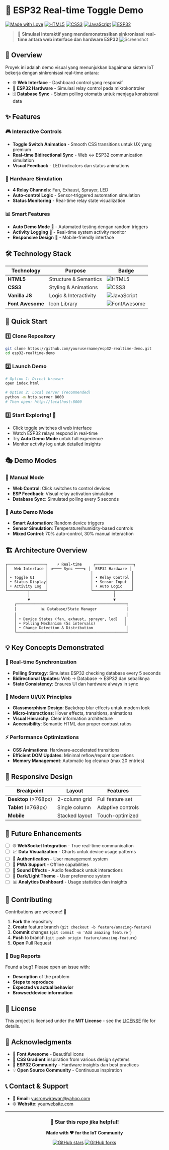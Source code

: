 # 🚀 ESP32 Real-time Toggle Demo

[![Made with Love](https://img.shields.io/badge/Made%20with-❤️-red.svg)](https://github.com/yourusername/esp32-realtime-demo)
[![HTML5](https://img.shields.io/badge/HTML5-E34F26?style=flat&logo=html5&logoColor=white)](https://developer.mozilla.org/en-US/docs/Web/HTML)
[![CSS3](https://img.shields.io/badge/CSS3-1572B6?style=flat&logo=css3&logoColor=white)](https://developer.mozilla.org/en-US/docs/Web/CSS)
[![JavaScript](https://img.shields.io/badge/JavaScript-F7DF1E?style=flat&logo=javascript&logoColor=black)](https://developer.mozilla.org/en-US/docs/Web/JavaScript)
[![ESP32](https://img.shields.io/badge/ESP32-E7352C?style=flat&logo=espressif&logoColor=white)](https://www.espressif.com/en/products/socs/esp32)

> 🌟 **Simulasi interaktif yang mendemonstrasikan sinkronisasi real-time antara web interface dan hardware ESP32**
![Screenshot](./Gambar1.png)

## 🎯 Overview

Proyek ini adalah demo visual yang menunjukkan bagaimana sistem IoT bekerja dengan sinkronisasi real-time antara:
- 🌐 **Web Interface** - Dashboard control yang responsif
- 🔌 **ESP32 Hardware** - Simulasi relay control pada mikrokontroler
- 🗄️ **Database Sync** - Sistem polling otomatis untuk menjaga konsistensi data

## ✨ Features

### 🎮 Interactive Controls
- **Toggle Switch Animation** - Smooth CSS transitions untuk UX yang premium
- **Real-time Bidirectional Sync** - Web ↔ ESP32 communication simulation
- **Visual Feedback** - LED indicators dan status animations

### 🔧 Hardware Simulation
- **4 Relay Channels**: Fan, Exhaust, Sprayer, LED
- **Auto-control Logic** - Sensor-triggered automation simulation
- **Status Monitoring** - Real-time relay state visualization

### 📊 Smart Features
- **Auto Demo Mode** 🤖 - Automated testing dengan random triggers
- **Activity Logging** 📝 - Real-time system activity monitor
- **Responsive Design** 📱 - Mobile-friendly interface

## 🛠️ Technology Stack

| Technology | Purpose | Badge |
|------------|---------|-------|
| **HTML5** | Structure & Semantics | ![HTML5](https://img.shields.io/badge/-HTML5-E34F26?style=flat&logo=html5&logoColor=white) |
| **CSS3** | Styling & Animations | ![CSS3](https://img.shields.io/badge/-CSS3-1572B6?style=flat&logo=css3&logoColor=white) |
| **Vanilla JS** | Logic & Interactivity | ![JavaScript](https://img.shields.io/badge/-JavaScript-F7DF1E?style=flat&logo=javascript&logoColor=black) |
| **Font Awesome** | Icon Library | ![FontAwesome](https://img.shields.io/badge/-Font%20Awesome-339AF0?style=flat&logo=fontawesome&logoColor=white) |

## 🚀 Quick Start

### 1️⃣ Clone Repository
```bash
git clone https://github.com/yourusername/esp32-realtime-demo.git
cd esp32-realtime-demo
```

### 2️⃣ Launch Demo
```bash
# Option 1: Direct browser
open index.html

# Option 2: Local server (recommended)
python -m http.server 8000
# Then open: http://localhost:8000
```

### 3️⃣ Start Exploring! 🎉
- Click toggle switches di web interface
- Watch ESP32 relays respond in real-time
- Try **Auto Demo Mode** untuk full experience
- Monitor activity log untuk detailed insights

## 🎭 Demo Modes

### 🎯 Manual Mode
- **Web Control**: Click switches to control devices
- **ESP Feedback**: Visual relay activation simulation
- **Database Sync**: Simulated polling every 5 seconds

### 🤖 Auto Demo Mode
- **Smart Automation**: Random device triggers
- **Sensor Simulation**: Temperature/humidity-based controls
- **Mixed Control**: 70% auto-control, 30% manual interaction

## 🏗️ Architecture Overview

```
┌─────────────────┐    ⚡ Real-time     ┌─────────────────┐
│   Web Interface │ ◄──── Sync ────► │  ESP32 Hardware │
│                 │                   │                 │
│ • Toggle UI     │                   │ • Relay Control │
│ • Status Display│                   │ • Sensor Input  │
│ • Activity Log  │                   │ • Auto Logic    │
└─────────┬───────┘                   └─────────┬───────┘
          │                                     │
          ▼                                     ▼
    ┌─────────────────────────────────────────────────┐
    │           📊 Database/State Manager             │
    │                                                 │
    │ • Device States (fan, exhaust, sprayer, led)   │
    │ • Polling Mechanism (5s intervals)             │
    │ • Change Detection & Distribution               │
    └─────────────────────────────────────────────────┘
```

## 💡 Key Concepts Demonstrated

### 🔄 Real-time Synchronization
- **Polling Strategy**: Simulates ESP32 checking database every 5 seconds
- **Bidirectional Updates**: Web → Database → ESP32 dan sebaliknya
- **State Consistency**: Ensures UI dan hardware always in sync

### 🎨 Modern UI/UX Principles
- **Glassmorphism Design**: Backdrop blur effects untuk modern look
- **Micro-interactions**: Hover effects, transitions, animations
- **Visual Hierarchy**: Clear information architecture
- **Accessibility**: Semantic HTML dan proper contrast ratios

### ⚡ Performance Optimizations
- **CSS Animations**: Hardware-accelerated transitions
- **Efficient DOM Updates**: Minimal reflow/repaint operations
- **Memory Management**: Automatic log cleanup (max 20 entries)

## 📱 Responsive Design

| Breakpoint | Layout | Features |
|------------|--------|----------|
| **Desktop** (>768px) | 2-column grid | Full feature set |
| **Tablet** (≤768px) | Single column | Adaptive controls |
| **Mobile** | Stacked layout | Touch-optimized |

## 🔮 Future Enhancements

- [ ] 🌐 **WebSocket Integration** - True real-time communication
- [ ] 📈 **Data Visualization** - Charts untuk device usage patterns
- [ ] 🔐 **Authentication** - User management system
- [ ] 📱 **PWA Support** - Offline capabilities
- [ ] 🎵 **Sound Effects** - Audio feedback untuk interactions
- [ ] 🌙 **Dark/Light Theme** - User preference system
- [ ] 📊 **Analytics Dashboard** - Usage statistics dan insights

## 🤝 Contributing

Contributions are welcome! 🎉

1. **Fork** the repository
2. **Create** feature branch (`git checkout -b feature/amazing-feature`)
3. **Commit** changes (`git commit -m 'Add amazing feature'`)
4. **Push** to branch (`git push origin feature/amazing-feature`)
5. **Open** Pull Request

### 🐛 Bug Reports
Found a bug? Please open an issue with:
- **Description** of the problem
- **Steps to reproduce**
- **Expected vs actual behavior**
- **Browser/device information**

## 📄 License

This project is licensed under the **MIT License** - see the [LICENSE](LICENSE) file for details.

## 🙏 Acknowledgments

- 🎨 **Font Awesome** - Beautiful icons
- 🌈 **CSS Gradient** inspiration from various design systems
- 🚀 **ESP32 Community** - Hardware insights dan best practices
- 💡 **Open Source Community** - Continuous inspiration

## 📞 Contact & Support

- 📧 **Email**: yusronwirawan@yahoo.com
- 🌐 **Website**: [yourwebsite.com](https://yyusronwirawan.vercel.app)

---

<div align="center">

### 🌟 Star this repo jika helpful! 

**Made with ❤️ for the IoT Community**

[![GitHub stars](https://img.shields.io/github/stars/yourusername/esp32-realtime-demo?style=social)](https://github.com/yourusername/esp32-realtime-demo)
[![GitHub forks](https://img.shields.io/github/forks/yourusername/esp32-realtime-demo?style=social)](https://github.com/yourusername/esp32-realtime-demo)

</div>
